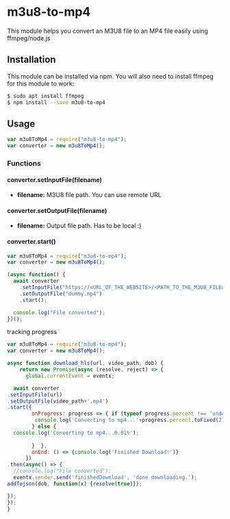 # m3u8-to-mp4

This module helps you convert an M3U8 file to an MP4 file easily using ffmpeg/node.js

## Installation

This module can be installed via npm. You will also need to install ffmpeg for this module to work:

```sh
$ sudo apt install ffmpeg
$ npm install --save m3u8-to-mp4
```

## Usage

```js
var m3u8ToMp4 = require("m3u8-to-mp4");
var converter = new m3u8ToMp4();
```

### Functions

#### converter.setInputFile(filename)

- **filename:** M3U8 file path. You can use remote URL

#### converter.setOutputFile(filename)

- **filename:** Output file path. Has to be local :)

#### converter.start()

```js
var m3u8ToMp4 = require("m3u8-to-mp4");
var converter = new m3u8ToMp4();

(async function() {
  await converter
    .setInputFile("https://<URL_OF_THE_WEBSITE>/<PATH_TO_THE_M3U8_FILE>")
    .setOutputFile("dummy.mp4")
    .start();

  console.log("File converted");
})();
```

tracking progress

```js
var m3u8ToMp4 = require("m3u8-to-mp4");
var converter = new m3u8ToMp4();

async function download_hls(url, video_path, dob) {
    return new Promise(async (resolve, reject) => {
      global.currentEvent = eventx;

  await converter
.setInputFile(url)
.setOutputFile(video_path+'.mp4')
.start({
        onProgress: progress => { if (typeof progress.percent !== 'undefined' && progress.percent !== null){
         console.log('Converting to mp4...'+progress.percent.toFixed(2)+'%');
        } else {
  console.log('Converting to mp4...0.01%');
          
        }  },
        onEnd: () => {console.log('Finished Download!')}
      })
.then(async() => {
  //console.log("File converted");
  eventx.sender.send('finishedDownload', 'done downloading.');
addTojson(dob, function(x) {resolve(true)});

});
});
}
```
